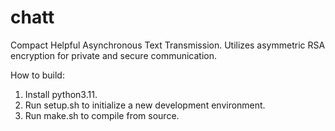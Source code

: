 # chatt
Compact Helpful Asynchronous Text Transmission. Utilizes asymmetric RSA encryption for private and secure communication.

How to build:
1. Install python3.11.
2. Run setup.sh to initialize a new development environment.
3. Run make.sh to compile from source.
